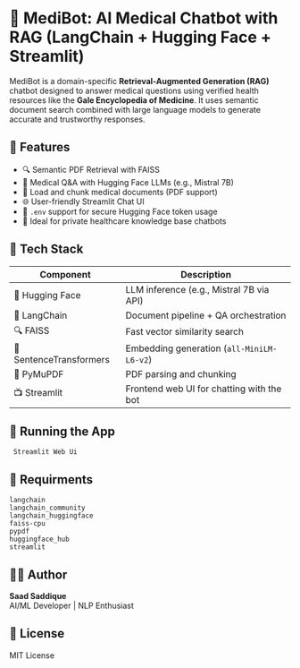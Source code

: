 # 🧠 MediBot: AI Medical Chatbot with RAG (LangChain + Hugging Face + Streamlit)

MediBot is a domain-specific **Retrieval-Augmented Generation (RAG)** chatbot designed to answer medical questions using verified health resources like the **Gale Encyclopedia of Medicine**. It uses semantic document search combined with large language models to generate accurate and trustworthy responses.

## 🚀 Features
- 🔍 Semantic PDF Retrieval with FAISS
- 🧠 Medical Q&A with Hugging Face LLMs (e.g., Mistral 7B)
- 📄 Load and chunk medical documents (PDF support)
- 🌐 User-friendly Streamlit Chat UI
- 🔐 `.env` support for secure Hugging Face token usage
- 🧪 Ideal for private healthcare knowledge base chatbots

## 🧰 Tech Stack
| Component              | Description                                         |
|------------------------|-----------------------------------------------------|
| 🤗 Hugging Face         | LLM inference (e.g., Mistral 7B via API)           |
| 🔗 LangChain            | Document pipeline + QA orchestration               |
| 🔍 FAISS                | Fast vector similarity search                      |
| 🧬 SentenceTransformers | Embedding generation (`all-MiniLM-L6-v2`)         |
| 📄 PyMuPDF              | PDF parsing and chunking                          |
| 📺 Streamlit            | Frontend web UI for chatting with the bot         |


## 🔧 Running the App
     Streamlit Web Ui
## 📌 Requirments
    langchain
    langchain_community
    langchain_huggingface
    faiss-cpu
    pypdf
    huggingface_hub
    streamlit

## 🧑‍💻 Author
**Saad Saddique**  
AI/ML Developer | NLP Enthusiast

## 📜 License
MIT License
